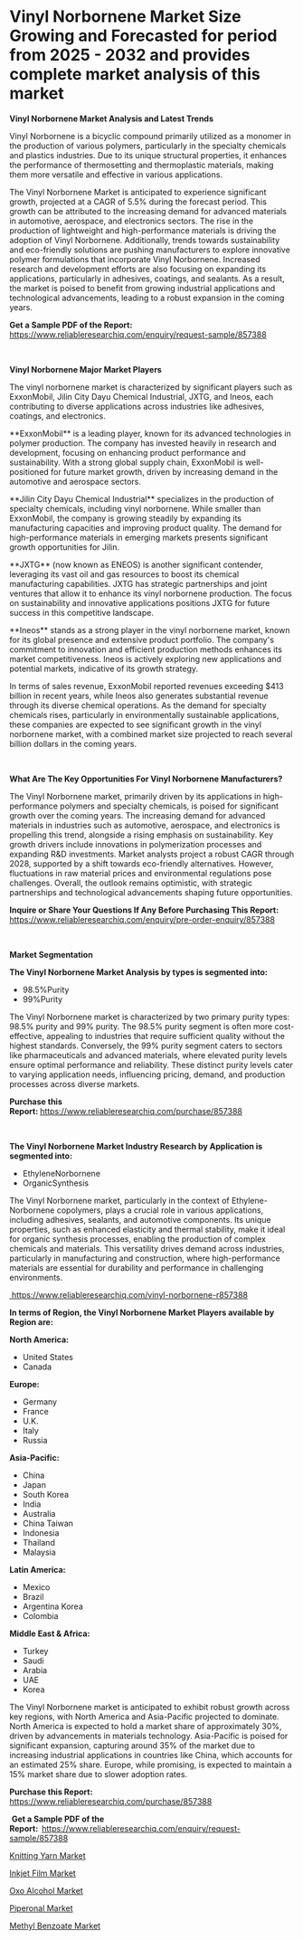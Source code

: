 <p><h1>Vinyl Norbornene Market Size Growing and Forecasted for period from 2025 - 2032 and provides complete market analysis of this market</h1></p><p><strong>Vinyl Norbornene Market Analysis and Latest Trends</strong></p>
<p><p>Vinyl Norbornene is a bicyclic compound primarily utilized as a monomer in the production of various polymers, particularly in the specialty chemicals and plastics industries. Due to its unique structural properties, it enhances the performance of thermosetting and thermoplastic materials, making them more versatile and effective in various applications.</p><p>The Vinyl Norbornene Market is anticipated to experience significant growth, projected at a CAGR of 5.5% during the forecast period. This growth can be attributed to the increasing demand for advanced materials in automotive, aerospace, and electronics sectors. The rise in the production of lightweight and high-performance materials is driving the adoption of Vinyl Norbornene. Additionally, trends towards sustainability and eco-friendly solutions are pushing manufacturers to explore innovative polymer formulations that incorporate Vinyl Norbornene. Increased research and development efforts are also focusing on expanding its applications, particularly in adhesives, coatings, and sealants. As a result, the market is poised to benefit from growing industrial applications and technological advancements, leading to a robust expansion in the coming years.</p></p>
<p><strong>Get a Sample PDF of the Report:&nbsp;</strong> <a href="https://www.reliableresearchiq.com/enquiry/request-sample/857388?utm_campaign=1896&utm_medium=2&utm_source=Github&utm_content=ia&utm_term=31032025&utm_id=vinyl-norbornene">https://www.reliableresearchiq.com/enquiry/request-sample/857388</a></p>
<p>&nbsp;</p>
<p><strong>Vinyl Norbornene Major Market Players</strong></p>
<p><p>The vinyl norbornene market is characterized by significant players such as ExxonMobil, Jilin City Dayu Chemical Industrial, JXTG, and Ineos, each contributing to diverse applications across industries like adhesives, coatings, and electronics.</p><p>**ExxonMobil** is a leading player, known for its advanced technologies in polymer production. The company has invested heavily in research and development, focusing on enhancing product performance and sustainability. With a strong global supply chain, ExxonMobil is well-positioned for future market growth, driven by increasing demand in the automotive and aerospace sectors.</p><p>**Jilin City Dayu Chemical Industrial** specializes in the production of specialty chemicals, including vinyl norbornene. While smaller than ExxonMobil, the company is growing steadily by expanding its manufacturing capacities and improving product quality. The demand for high-performance materials in emerging markets presents significant growth opportunities for Jilin.</p><p>**JXTG** (now known as ENEOS) is another significant contender, leveraging its vast oil and gas resources to boost its chemical manufacturing capabilities. JXTG has strategic partnerships and joint ventures that allow it to enhance its vinyl norbornene production. The focus on sustainability and innovative applications positions JXTG for future success in this competitive landscape.</p><p>**Ineos** stands as a strong player in the vinyl norbornene market, known for its global presence and extensive product portfolio. The company's commitment to innovation and efficient production methods enhances its market competitiveness. Ineos is actively exploring new applications and potential markets, indicative of its growth strategy.</p><p>In terms of sales revenue, ExxonMobil reported revenues exceeding $413 billion in recent years, while Ineos also generates substantial revenue through its diverse chemical operations. As the demand for specialty chemicals rises, particularly in environmentally sustainable applications, these companies are expected to see significant growth in the vinyl norbornene market, with a combined market size projected to reach several billion dollars in the coming years.</p></p>
<p>&nbsp;</p>
<p><strong>What Are The Key Opportunities For Vinyl Norbornene Manufacturers?</strong></p>
<p><p>The Vinyl Norbornene market, primarily driven by its applications in high-performance polymers and specialty chemicals, is poised for significant growth over the coming years. The increasing demand for advanced materials in industries such as automotive, aerospace, and electronics is propelling this trend, alongside a rising emphasis on sustainability. Key growth drivers include innovations in polymerization processes and expanding R&D investments. Market analysts project a robust CAGR through 2028, supported by a shift towards eco-friendly alternatives. However, fluctuations in raw material prices and environmental regulations pose challenges. Overall, the outlook remains optimistic, with strategic partnerships and technological advancements shaping future opportunities.</p></p>
<p><strong>Inquire or Share Your Questions If Any Before Purchasing This Report:</strong> <a href="https://www.reliableresearchiq.com/enquiry/pre-order-enquiry/857388?utm_campaign=1896&utm_medium=2&utm_source=Github&utm_content=ia&utm_term=31032025&utm_id=vinyl-norbornene">https://www.reliableresearchiq.com/enquiry/pre-order-enquiry/857388</a></p>
<p>&nbsp;</p>
<p><strong>Market Segmentation</strong></p>
<p><strong>The Vinyl Norbornene Market Analysis by types is segmented into:</strong></p>
<p><ul><li>98.5%Purity</li><li>99%Purity</li></ul></p>
<p><p>The Vinyl Norbornene market is characterized by two primary purity types: 98.5% purity and 99% purity. The 98.5% purity segment is often more cost-effective, appealing to industries that require sufficient quality without the highest standards. Conversely, the 99% purity segment caters to sectors like pharmaceuticals and advanced materials, where elevated purity levels ensure optimal performance and reliability. These distinct purity levels cater to varying application needs, influencing pricing, demand, and production processes across diverse markets.</p></p>
<p><strong>Purchase this Report:&nbsp;</strong><a href="https://www.reliableresearchiq.com/purchase/857388?utm_campaign=1896&utm_medium=2&utm_source=Github&utm_content=ia&utm_term=31032025&utm_id=vinyl-norbornene">https://www.reliableresearchiq.com/purchase/857388</a></p>
<p>&nbsp;</p>
<p><strong>The Vinyl Norbornene Market Industry Research by Application is segmented into:</strong></p>
<p><ul><li>EthyleneNorbornene</li><li>OrganicSynthesis</li></ul></p>
<p><p>The Vinyl Norbornene market, particularly in the context of Ethylene-Norbornene copolymers, plays a crucial role in various applications, including adhesives, sealants, and automotive components. Its unique properties, such as enhanced elasticity and thermal stability, make it ideal for organic synthesis processes, enabling the production of complex chemicals and materials. This versatility drives demand across industries, particularly in manufacturing and construction, where high-performance materials are essential for durability and performance in challenging environments.</p></p>
<p><a href="https://www.reliableresearchiq.com/vinyl-norbornene-r857388?utm_campaign=1896&utm_medium=2&utm_source=Github&utm_content=ia&utm_term=31032025&utm_id=vinyl-norbornene">&nbsp;https://www.reliableresearchiq.com/vinyl-norbornene-r857388</a></p>
<p><strong>In terms of Region, the Vinyl Norbornene Market Players available by Region are:</strong></p>
<p>
    <p> <strong> North America: </strong>
        <ul>
            <li>United States</li>
            <li>Canada</li>
        </ul>
        </p> 
    <p> <strong> Europe: </strong>
        <ul>
            <li>Germany</li>
            <li>France</li>
            <li>U.K.</li>
            <li>Italy</li>
            <li>Russia</li>
        </ul>
        </p> 
    <p> <strong> Asia-Pacific: </strong>
        <ul>
            <li>China</li>
            <li>Japan</li>
            <li>South Korea</li>
            <li>India</li>
            <li>Australia</li>
            <li>China Taiwan</li>
            <li>Indonesia</li>
            <li>Thailand</li>
            <li>Malaysia</li>
        </ul>
        </p> 
    <p> <strong> Latin America: </strong>
        <ul>
            <li>Mexico</li>
            <li>Brazil</li>
            <li>Argentina Korea</li>
            <li>Colombia</li>
        </ul>
        </p> 
    <p> <strong> Middle East & Africa: </strong>
        <ul>
            <li>Turkey</li>
            <li>Saudi</li>
            <li>Arabia</li>
            <li>UAE</li>
            <li>Korea</li>
        </ul>
    </p>
    </p>
<p><p>The Vinyl Norbornene market is anticipated to exhibit robust growth across key regions, with North America and Asia-Pacific projected to dominate. North America is expected to hold a market share of approximately 30%, driven by advancements in materials technology. Asia-Pacific is poised for significant expansion, capturing around 35% of the market due to increasing industrial applications in countries like China, which accounts for an estimated 25% share. Europe, while promising, is expected to maintain a 15% market share due to slower adoption rates.</p></p>
<p><strong>Purchase this Report: </strong><a href="https://www.reliableresearchiq.com/purchase/857388?utm_campaign=1896&utm_medium=2&utm_source=Github&utm_content=ia&utm_term=31032025&utm_id=vinyl-norbornene">https://www.reliableresearchiq.com/purchase/857388</a></p>
<p>&nbsp;<strong>Get a Sample PDF of the Report:&nbsp;&nbsp;</strong><a href="https://www.reliableresearchiq.com/enquiry/request-sample/857388?utm_campaign=1896&utm_medium=2&utm_source=Github&utm_content=ia&utm_term=31032025&utm_id=vinyl-norbornene">https://www.reliableresearchiq.com/enquiry/request-sample/857388</a></p>
<p><strong></strong></p>
<p><p><a href="https://github.com/miehldobin1w/Market-Research-Report-List-1/blob/main/knitting-yarn-market.md?utm_campaign=1896&utm_medium=2&utm_source=Github&utm_content=ia&utm_term=31032025&utm_id=vinyl-norbornene">Knitting Yarn Market</a></p><p><a href="https://github.com/delcirodda4f/Market-Research-Report-List-1/blob/main/inkjet-film-market.md?utm_campaign=1896&utm_medium=2&utm_source=Github&utm_content=ia&utm_term=31032025&utm_id=vinyl-norbornene">Inkjet Film Market</a></p><p><a href="https://github.com/meenafadilkh/Market-Research-Report-List-1/blob/main/oxo-alcohol-market.md?utm_campaign=1896&utm_medium=2&utm_source=Github&utm_content=ia&utm_term=31032025&utm_id=vinyl-norbornene">Oxo Alcohol Market</a></p><p><a href="https://github.com/gaiusmelyna/Market-Research-Report-List-1/blob/main/piperonal-market.md?utm_campaign=1896&utm_medium=2&utm_source=Github&utm_content=ia&utm_term=31032025&utm_id=vinyl-norbornene">Piperonal Market</a></p><p><a href="https://github.com/pupunhez/Market-Research-Report-List-1/blob/main/methyl-benzoate-market.md?utm_campaign=1896&utm_medium=2&utm_source=Github&utm_content=ia&utm_term=31032025&utm_id=vinyl-norbornene">Methyl Benzoate Market</a></p></p>